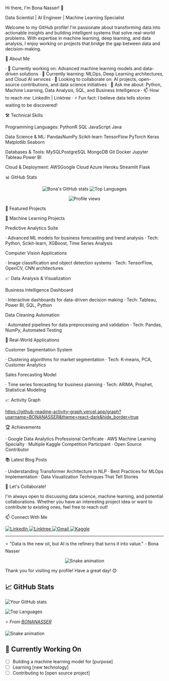 Hi there, I'm Bona Nasser! 👋

Data Scientist | AI Engineer | Machine Learning Specialist

Welcome to my GitHub profile! I'm passionate about transforming data into actionable insights and building intelligent systems that solve real-world problems. With expertise in machine learning, deep learning, and data analysis, I enjoy working on projects that bridge the gap between data and decision-making.

🚀 About Me

· 🔭 Currently working on: Advanced machine learning models and data-driven solutions
· 🌱 Currently learning: MLOps, Deep Learning architectures, and Cloud AI services
· 👯 Looking to collaborate on: AI projects, open-source contributions, and data science initiatives
· 💬 Ask me about: Python, Machine Learning, Data Analysis, SQL, and Business Intelligence
· 📫 How to reach me: LinkedIn | Linktree
· ⚡ Fun fact: I believe data tells stories waiting to be discovered!

🛠️ Technical Skills

Programming Languages:
PythonR SQL JavaScript Java

Data Science & ML:
PandasNumPy Scikit-learn TensorFlow PyTorch Keras Matplotlib Seaborn

Databases & Tools:
MySQLPostgreSQL MongoDB Git Docker Jupyter Tableau Power BI

Cloud & Deployment:
AWSGoogle Cloud Azure Heroku Streamlit Flask

📊 GitHub Stats

<p align="center">
  <img src="https://github-readme-stats.vercel.app/api?username=BONANASSER&show_icons=true&theme=radical&hide_border=true" alt="Bona's GitHub stats" />
  <img src="https://github-readme-stats.vercel.app/api/top-langs/?username=BONANASSER&layout=compact&theme=radical&hide_border=true" alt="Top Languages" />
</p>

<p align="center">
  <img src="https://komarev.com/ghpvc/?username=BONANASSER&color=blueviolet&style=flat-square" alt="Profile views" />
</p>

🌟 Featured Projects

🤖 Machine Learning Projects

Predictive Analytics Suite

· Advanced ML models for business forecasting and trend analysis
· Tech: Python, Scikit-learn, XGBoost, Time Series Analysis

Computer Vision Applications

· Image classification and object detection systems
· Tech: TensorFlow, OpenCV, CNN architectures

📈 Data Analysis & Visualization

Business Intelligence Dashboard

· Interactive dashboards for data-driven decision making
· Tech: Tableau, Power BI, SQL, Python

Data Cleaning Automation

· Automated pipelines for data preprocessing and validation
· Tech: Pandas, NumPy, Automated Testing

💼 Real-World Applications

Customer Segmentation System

· Clustering algorithms for market segmentation
· Tech: K-means, PCA, Customer Analytics

Sales Forecasting Model

· Time series forecasting for business planning
· Tech: ARIMA, Prophet, Statistical Modeling

📈 Activity Graph

https://github-readme-activity-graph.vercel.app/graph?username=BONANASSER&theme=react-dark&hide_border=true

🏆 Achievements

· Google Data Analytics Professional Certificate
· AWS Machine Learning Specialty
· Multiple Kaggle Competition Participant
· Open Source Contributor

📚 Latest Blog Posts

<!-- BLOG-POST-LIST:START -->

· Understanding Transformer Architecture in NLP
· Best Practices for MLOps Implementation
· Data Visualization Techniques That Tell Stories

<!-- BLOG-POST-LIST:END -->

🤝 Let's Collaborate!

I'm always open to discussing data science, machine learning, and potential collaborations. Whether you have an interesting project idea or want to contribute to existing ones, feel free to reach out!

📫 Connect With Me

<p align="left">
  <a href="https://linkedin.com/in/bona-nasser-894209288" target="_blank">
    <img src="https://img.shields.io/badge/LinkedIn-0077B5?style=for-the-badge&logo=linkedin&logoColor=white" alt="LinkedIn"/>
  </a>
  <a href="https://linktr.ee/bonanasser" target="_blank">
    <img src="https://img.shields.io/badge/Linktree-39E09B?style=for-the-badge&logo=linktree&logoColor=white" alt="Linktree"/>
  </a>
  <a href="mailto:your.email@domain.com">
    <img src="https://img.shields.io/badge/Gmail-D14836?style=for-the-badge&logo=gmail&logoColor=white" alt="Gmail"/>
  </a>
  <a href="https://kaggle.com/yourprofile" target="_blank">
    <img src="https://img.shields.io/badge/Kaggle-20BEFF?style=for-the-badge&logo=kaggle&logoColor=white" alt="Kaggle"/>
  </a>
</p>

---

⭐ "Data is the new oil, but AI is the refinery that turns it into value." - Bona Nasser

<p align="center">
  <img src="https://github.com/BONANASSER/BONANASSER/blob/output/github-contribution-grid-snake.svg" alt="Snake animation" />
</p>

Thank you for visiting my profile! Have a great day! 😊
## 📈 GitHub Stats

![Your GitHub stats](https://github-readme-stats.vercel.app/api?username=BONANASSER&show_icons=true&theme=radical)

![Top Languages](https://github-readme-stats.vercel.app/api/top-langs/?username=BONANASSER&layout=compact&theme=radical)




⭐ *From [BONANASSER](https://github.com/BONANASSER)*
<!-- Snake animation eating your contributions -->
![Snake animation](https://github.com/BONANASSER/BONANASSER/blob/output/github-contribution-grid-snake.svg)

<!-- Dynamic "Currently working on" section -->
## 🔨 Currently Working On
- [ ] Building a machine learning model for [purpose]
- [ ] Learning [new technology]
- [ ] Contributing to [open source project]
